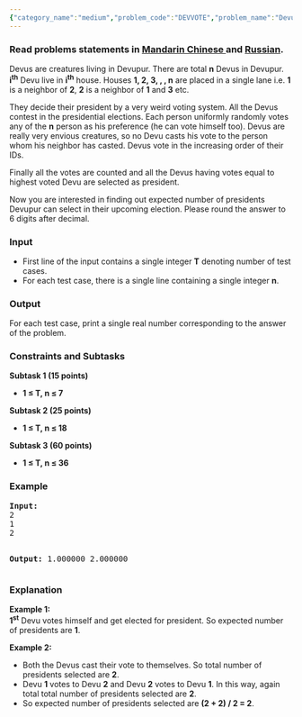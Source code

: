 ```yaml
---
{"category_name":"medium","problem_code":"DEVVOTE","problem_name":"Devus and their voting system","languages_supported":{"0":"ADA","1":"ASM","2":"BASH","3":"BF","4":"C","5":"C99 strict","6":"CAML","7":"CLOJ","8":"CLPS","9":"CPP 4.3.2","10":"CPP 4.9.2","11":"CPP14","12":"CS2","13":"D","14":"ERL","15":"FORT","16":"FS","17":"GO","18":"HASK","19":"ICK","20":"ICON","21":"JAVA","22":"JS","23":"LISP clisp","24":"LISP sbcl","25":"LUA","26":"NEM","27":"NICE","28":"NODEJS","29":"PAS fpc","30":"PAS gpc","31":"PERL","32":"PERL6","33":"PHP","34":"PIKE","35":"PRLG","36":"PYPY","37":"PYTH","38":"PYTH 3.4","39":"RUBY","40":"SCALA","41":"SCM chicken","42":"SCM guile","43":"SCM qobi","44":"ST","45":"TCL","46":"TEXT","47":"WSPC"},"max_timelimit":2,"source_sizelimit":50000,"problem_author":"admin2","problem_tester":"xcwgf666","date_added":"9-03-2015","tags":{"0":"admin2","1":"april15","2":"dynamic","3":"medium","4":"partitioning"},"editorial_url":"http://discuss.codechef.com/problems/DEVVOTE","time":{"view_start_date":-62170005200,"submit_start_date":-62170005200,"visible_start_date":1772159245,"end_date":1735669800},"layout":"problem"}
---
```

<h3> Read problems statements in <a target="_blank" href="http://www.codechef.com/download/translated/APRIL15/mandarin/DEVVOTE.pdf">Mandarin Chinese </a> and <a target="_blank" href="http://www.codechef.com/download/translated/APRIL15/russian/DEVVOTE.pdf">Russian</a>.</h3>
<p>
Devus are creatures living in Devupur. There are total <b>n</b> Devus in Devupur. <b>i<sup>th</sup></b> Devu live in <b>i<sup>th</sup></b> house. Houses <b>1, 2, 3, , ,  n</b> are placed in a single lane i.e. <b>1</b> is a neighbor of <b>2</b>,  <b>2</b> is a neighbor of <b>1</b> and <b>3</b> etc.
</p>
<p>
They decide their president by a very weird voting system. All the Devus contest in the presidential elections. Each person uniformly randomly votes any of the <b>n</b> person as his preference (he can vote himself too). Devus are really very envious creatures, so no Devu casts his vote to the person whom his neighbor has casted. Devus vote in the increasing order of their IDs.
</p>
<p>
Finally all the votes are counted and all the Devus having votes equal to highest voted Devu are selected as president.
</p>
<p>
Now you are interested in finding out expected number of presidents Devupur can select in their upcoming election. Please round the answer to 6 digits after decimal.
</p>
<h3>Input</h3>
<ul>
<li>First line of the input contains a single integer <b>T</b> denoting number of test cases.</li>
<li>For each test case, there is a single line containing a single integer <b>n</b>.</li>
</ul>
<h3>Output</h3>
<p>For each test case, print a single real number corresponding to the answer of the problem.</p>
<h3>Constraints and Subtasks</h3>
<p><b>Subtask 1 (15 points)</b></p>
<ul>
<li><b>1 ≤ T, n ≤ 7</b></li>
</ul>
<p></p>
<p><b>Subtask 2 (25 points)</b></p>
<ul>
<li><b>1 ≤ T, n ≤ 18</b></li>
</ul>
<p> </p>
<p><b>Subtask 3 (60 points)</b></p>
<ul>
<li><b>1 ≤ T, n ≤ 36</b></li>
</ul>
<h3>Example</h3>
<pre><b>Input:</b>
2
1
2

<b>Output:</b>
1.000000
2.000000
</pre><h3>Explanation</h3>
<p>
<b>Example 1:</b><br />
	<b>1<sup>st</sup></b> Devu votes himself and get elected for president. So expected number of presidents are <b>1</b>.
</p>
<p>
<b>Example 2:</b> </p>
<ul>
<li>	Both the Devus cast their vote to themselves. So total number of presidents selected are <b>2</b>.</li>
<li>	Devu <b>1</b> votes to Devu <b>2</b> and Devu <b>2</b> votes to Devu <b>1</b>. In this way, again total total number of presidents selected are <b>2</b>.</li>
<li>	So expected number of presidents selected are <b>(2 + 2) / 2 = 2</b>.</li>
</ul>

